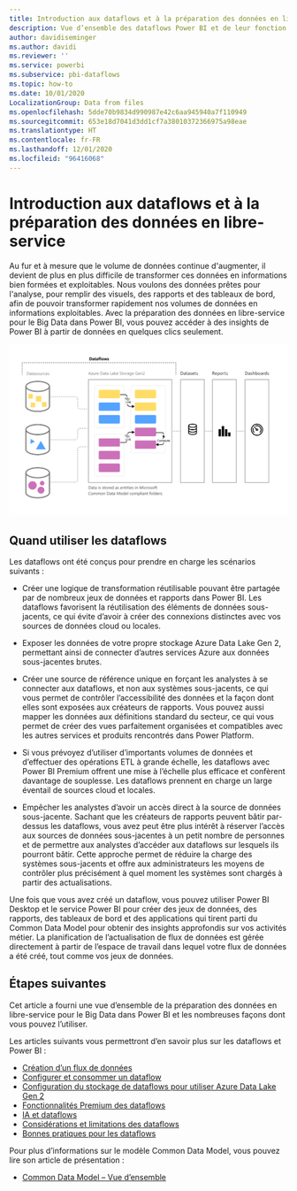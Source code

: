 ```yaml
---
title: Introduction aux dataflows et à la préparation des données en libre-service
description: Vue d’ensemble des dataflows Power BI et de leur fonction
author: davidiseminger
ms.author: davidi
ms.reviewer: ''
ms.service: powerbi
ms.subservice: pbi-dataflows
ms.topic: how-to
ms.date: 10/01/2020
LocalizationGroup: Data from files
ms.openlocfilehash: 5dde70b9834d990987e42c6aa945940a7f110949
ms.sourcegitcommit: 653e18d7041d3dd1cf7a38010372366975a98eae
ms.translationtype: HT
ms.contentlocale: fr-FR
ms.lasthandoff: 12/01/2020
ms.locfileid: "96416068"
---
```

# <a name="introduction-to-dataflows-and-self-service-data-prep"></a>Introduction aux dataflows et à la préparation des données en libre-service

Au fur et à mesure que le volume de données continue d'augmenter, il devient de plus en plus difficile de transformer ces données en informations bien formées et exploitables. Nous voulons des données prêtes pour l'analyse, pour remplir des visuels, des rapports et des tableaux de bord, afin de pouvoir transformer rapidement nos volumes de données en informations exploitables. Avec la préparation des données en libre-service pour le Big Data dans Power BI, vous pouvez accéder à des insights de Power BI à partir de données en quelques clics seulement.

![flux de données](media/dataflows-introduction-self-service-flow.png)

## <a name="when-to-use-dataflows"></a>Quand utiliser les dataflows

Les dataflows ont été conçus pour prendre en charge les scénarios suivants :

* Créer une logique de transformation réutilisable pouvant être partagée par de nombreux jeux de données et rapports dans Power BI. Les dataflows favorisent la réutilisation des éléments de données sous-jacents, ce qui évite d’avoir à créer des connexions distinctes avec vos sources de données cloud ou locales.

* Exposer les données de votre propre stockage Azure Data Lake Gen 2, permettant ainsi de connecter d’autres services Azure aux données sous-jacentes brutes.

* Créer une source de référence unique en forçant les analystes à se connecter aux dataflows, et non aux systèmes sous-jacents, ce qui vous permet de contrôler l’accessibilité des données et la façon dont elles sont exposées aux créateurs de rapports. Vous pouvez aussi mapper les données aux définitions standard du secteur, ce qui vous permet de créer des vues parfaitement organisées et compatibles avec les autres services et produits rencontrés dans Power Platform.

* Si vous prévoyez d’utiliser d’importants volumes de données et d’effectuer des opérations ETL à grande échelle, les dataflows avec Power BI Premium offrent une mise à l’échelle plus efficace et confèrent davantage de souplesse. Les dataflows prennent en charge un large éventail de sources cloud et locales. 

* Empêcher les analystes d’avoir un accès direct à la source de données sous-jacente. Sachant que les créateurs de rapports peuvent bâtir par-dessus les dataflows, vous avez peut être plus intérêt à réserver l’accès aux sources de données sous-jacentes à un petit nombre de personnes et de permettre aux analystes d’accéder aux dataflows sur lesquels ils pourront bâtir. Cette approche permet de réduire la charge des systèmes sous-jacents et offre aux administrateurs les moyens de contrôler plus précisément à quel moment les systèmes sont chargés à partir des actualisations.

Une fois que vous avez créé un dataflow, vous pouvez utiliser Power BI Desktop et le service Power BI pour créer des jeux de données, des rapports, des tableaux de bord et des applications qui tirent parti du Common Data Model pour obtenir des insights approfondis sur vos activités métier. La planification de l’actualisation de flux de données est gérée directement à partir de l’espace de travail dans lequel votre flux de données a été créé, tout comme vos jeux de données.

## <a name="next-steps"></a>Étapes suivantes
Cet article a fourni une vue d’ensemble de la préparation des données en libre-service pour le Big Data dans Power BI et les nombreuses façons dont vous pouvez l’utiliser. 

Les articles suivants vous permettront d’en savoir plus sur les dataflows et Power BI :

* [Création d’un flux de données](dataflows-create.md)
* [Configurer et consommer un dataflow](dataflows-configure-consume.md)
* [Configuration du stockage de dataflows pour utiliser Azure Data Lake Gen 2](dataflows-azure-data-lake-storage-integration.md)
* [Fonctionnalités Premium des dataflows](dataflows-premium-features.md)
* [IA et dataflows](dataflows-machine-learning-integration.md)
* [Considérations et limitations des dataflows](dataflows-features-limitations.md)
* [Bonnes pratiques pour les dataflows](dataflows-best-practices.md)


Pour plus d’informations sur le modèle Common Data Model, vous pouvez lire son article de présentation :
* [Common Data Model – Vue d’ensemble](/powerapps/common-data-model/overview)